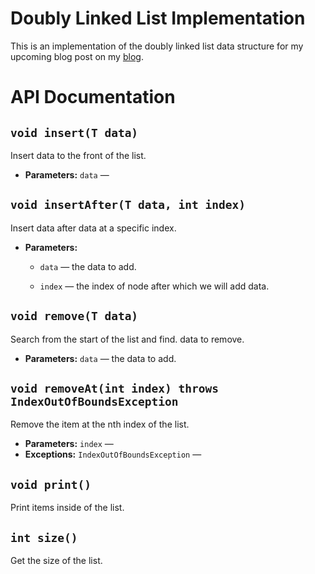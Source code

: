 # Doubly Linked List Implementation

This is an implementation of the doubly linked list data structure for my upcoming blog post on my <a href="https://www.thecodingdelight.com">blog</a>.

# API Documentation

## `void insert(T data)`

Insert data to the front of the list.

 * **Parameters:** `data` — <p>

## `void insertAfter(T data, int index)`

Insert data after data at a specific index.

 * **Parameters:**
   * `data` — the data to add.
   * `index` — the index of node after which we will add data.

     <p>

## `void remove(T data)`

Search from the start of the list and find. data to remove.

 * **Parameters:** `data` — the data to add.

     <p>

## `void removeAt(int index) throws IndexOutOfBoundsException`

Remove the item at the nth index of the list.

 * **Parameters:** `index` — 
 * **Exceptions:** `IndexOutOfBoundsException` — <p>

## `void print()`

Print items inside of the list.

## `int size()`

Get the size of the list.
